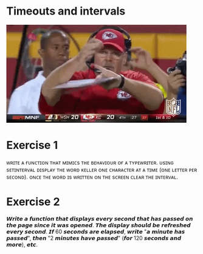 # Timeouts and intervals

![timeout](1.Timeouts-Intervals/assets/img/TIMEOUT.gif)

# Exercise 1
ᴡʀɪᴛᴇ ᴀ ғᴜɴᴄᴛɪᴏɴ ᴛʜᴀᴛ ᴍɪᴍɪᴄs ᴛʜᴇ ʙᴇʜᴀᴠɪᴏᴜʀ ᴏғ ᴀ ᴛʏᴘᴇᴡʀɪᴛᴇʀ.
ᴜsɪɴɢ sᴇᴛɪɴᴛᴇʀᴠᴀʟ ᴅɪsᴘʟᴀʏ ᴛʜᴇ ᴡᴏʀᴅ ᴋᴇʟʟᴇʀ ᴏɴᴇ ᴄʜᴀʀᴀᴄᴛᴇʀ ᴀᴛ ᴀ ᴛɪᴍᴇ (ᴏɴᴇ ʟᴇᴛᴛᴇʀ ᴘᴇʀ sᴇᴄᴏɴᴅ). ᴏɴᴄᴇ ᴛʜᴇ ᴡᴏʀᴅ ɪs ᴡʀɪᴛᴛᴇɴ ᴏɴ ᴛʜᴇ sᴄʀᴇᴇɴ ᴄʟᴇᴀʀ ᴛʜᴇ ɪɴᴛᴇʀᴠᴀʟ.

# Exercise 2
𝙒𝙧𝙞𝙩𝙚 𝙖 𝙛𝙪𝙣𝙘𝙩𝙞𝙤𝙣 𝙩𝙝𝙖𝙩 𝙙𝙞𝙨𝙥𝙡𝙖𝙮𝙨 𝙚𝙫𝙚𝙧𝙮 𝙨𝙚𝙘𝙤𝙣𝙙 𝙩𝙝𝙖𝙩 𝙝𝙖𝙨 𝙥𝙖𝙨𝙨𝙚𝙙 𝙤𝙣 𝙩𝙝𝙚 𝙥𝙖𝙜𝙚 𝙨𝙞𝙣𝙘𝙚 𝙞𝙩 𝙬𝙖𝙨 𝙤𝙥𝙚𝙣𝙚𝙙. 𝙏𝙝𝙚 𝙙𝙞𝙨𝙥𝙡𝙖𝙮 𝙨𝙝𝙤𝙪𝙡𝙙 𝙗𝙚 𝙧𝙚𝙛𝙧𝙚𝙨𝙝𝙚𝙙 𝙚𝙫𝙚𝙧𝙮 𝙨𝙚𝙘𝙤𝙣𝙙. 𝙄𝙛 60 𝙨𝙚𝙘𝙤𝙣𝙙𝙨 𝙖𝙧𝙚 𝙚𝙡𝙖𝙥𝙨𝙚𝙙, 𝙬𝙧𝙞𝙩𝙚 "𝙖 𝙢𝙞𝙣𝙪𝙩𝙚 𝙝𝙖𝙨 𝙥𝙖𝙨𝙨𝙚𝙙", 𝙩𝙝𝙚𝙣 "2 𝙢𝙞𝙣𝙪𝙩𝙚𝙨 𝙝𝙖𝙫𝙚 𝙥𝙖𝙨𝙨𝙚𝙙" (𝙛𝙤𝙧 120 𝙨𝙚𝙘𝙤𝙣𝙙𝙨 𝙖𝙣𝙙 𝙢𝙤𝙧𝙚), 𝙚𝙩𝙘.